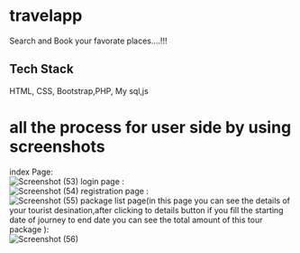 # travelapp
 Search and Book your favorate places....!!!
## Tech Stack

 HTML, CSS, Bootstrap,PHP, My sql,js

# all the process for user side by using screenshots
index Page:<br>
![Screenshot (53)](https://github.com/sayan39/travelapp/assets/118959230/af029d0f-1db1-4a76-bb31-f514aa28d842)
login page : <br>
![Screenshot (54)](https://github.com/sayan39/travelapp/assets/118959230/58cddad8-d69f-4001-94ed-07d5f48a10e8)
registration page : <br>
![Screenshot (55)](https://github.com/sayan39/travelapp/assets/118959230/1dc7d7c0-6da3-4ef3-89f7-ddfbeb79875d)
package list page(in this page you can see the details of your tourist desination,after clicking to details button if you fill the starting date of journey to end date you can see the total amount of this tour package ): <br>
![Screenshot (56)](https://github.com/sayan39/travelapp/assets/118959230/f940030e-119d-4ad7-b8e7-e0db5a8019f4)

